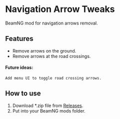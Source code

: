# Navigation Arrow Tweaks
BeamNG mod for navigation arrows removal.
## Features
- Remove arrows on the ground.
- Remove arrows at the road crossings.
#### Future ideas:
	Add menu UI to toggle road crossing arrows.

## How to use
1. Download *.zip file from [Releases](https://github.com/jamthehuman/navigation-arrow-tweaks/releases/ "Releases").
2. Put into your BeamNG mods folder.
